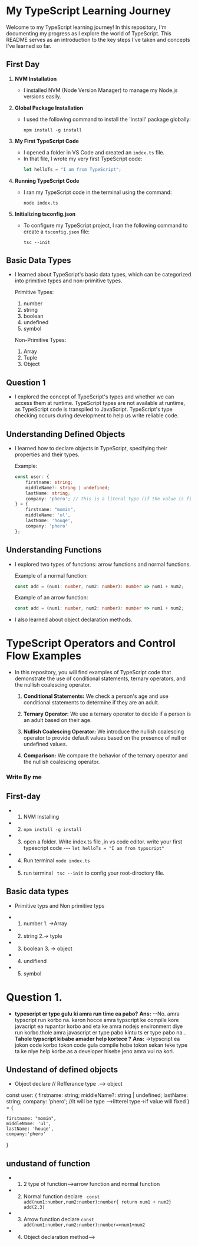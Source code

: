
# My TypeScript Learning Journey

Welcome to my TypeScript learning journey! In this repository, I'm documenting my progress as I explore the world of TypeScript. This README serves as an introduction to the key steps I've taken and concepts I've learned so far.

## First Day
1. **NVM Installation**
   - I installed NVM (Node Version Manager) to manage my Node.js versions easily.

2. **Global Package Installation**
   - I used the following command to install the 'install' package globally:
     ```
     npm install -g install
     ```

3. **My First TypeScript Code**
   - I opened a folder in VS Code and created an `index.ts` file.
   - In that file, I wrote my very first TypeScript code:
     ```typescript
     let helloTs = "I am from TypeScript";
     ```

4. **Running TypeScript Code**
   - I ran my TypeScript code in the terminal using the command:
     ```
     node index.ts
     ```

5. **Initializing tsconfig.json**
   - To configure my TypeScript project, I ran the following command to create a `tsconfig.json` file:
     ```
     tsc --init
     ```

## Basic Data Types
- I learned about TypeScript's basic data types, which can be categorized into primitive types and non-primitive types.

   Primitive Types:
   1. number
   2. string
   3. boolean
   4. undefined
   5. symbol

   Non-Primitive Types:
   1. Array
   2. Tuple
   3. Object

## Question 1
- I explored the concept of TypeScript's types and whether we can access them at runtime. TypeScript types are not available at runtime, as TypeScript code is transpiled to JavaScript. TypeScript's type checking occurs during development to help us write reliable code.

## Understanding Defined Objects
- I learned how to declare objects in TypeScript, specifying their properties and their types.

   Example:
   ```typescript
   const user: {
       firstname: string;
       middleName?: string | undefined;
       lastName: string;
       company: 'phero'; // This is a literal type (if the value is fixed)
   } = {
       firstname: "momin",
       middleName: 'ul',
       lastName: 'houqe',
       company: 'phero'
   };
   ```

## Understanding Functions
- I explored two types of functions: arrow functions and normal functions.

   Example of a normal function:
   ```typescript
   const add = (num1: number, num2: number): number => num1 + num2;
   ```

   Example of an arrow function:
   ```typescript
   const add = (num1: number, num2: number): number => num1 + num2;
   ```

- I also learned about object declaration methods.

# TypeScript Operators and Control Flow Examples
- In this repository, you will find examples of TypeScript code that demonstrate the use of conditional statements, ternary operators, and the nullish coalescing operator.

   1. **Conditional Statements:** We check a person's age and use conditional statements to determine if they are an adult.

   2. **Ternary Operator:** We use a ternary operator to decide if a person is an adult based on their age.

   3. **Nullish Coalescing Operator:** We introduce the nullish coalescing operator to provide default values based on the presence of null or undefined values.

   4. **Comparison:** We compare the behavior of the ternary operator and the nullish coalescing operator.



### Write By me
## First-day
- 1. NVM Installing
- 2. `npm install -g install` 
- 3. open a folder. Write index.ts file ,in vs code editor. write your first typescript code --- ` let helloTs = "I am from typscript" `
- 4. Run terminal `node index.ts`  
- 5. run terminal ` tsc --init` to config your root-diroctory file.
## Basic data types
* Primitive typs and Non primitive typs
- 1. number           1. ->Array
- 2. string         2.-> typle
- 3. boolean        3. ->  object
- 4. undifiend
- 5. symbol 
# Question 1.
- **typescript er type gulu ki amra run time ea pabo?**
 **Ans:** --No. amra typscript run korbo na. karon hocce amra typscript ke compile kore javacript ea rupantor korbo and eta ke amra nodejs environment diye run korbo.thole amra javascript er type pabo kintu ts er type pabo na...
**Tahole typscript kibabe amader help kortece ?**
**Ans:** ->typscript ea jokon code korbo tokon code gula compile hobe tokon sekan teke type ta ke niye help korbe.as a developer hisebe jeno amra vul na kori.

## Undestand of defined objects 
-  Object declare 
// Refferance type .--> object

const user: {
    firstname: string;
    middleName?: string | undefined;
    lastName: string;
    company: 'phero'; //it will be type -->litterel type->if value will fixed
} = {

    firstname: "momin",
    middleName: 'ul',
    lastName: 'houqe',
    company:'phero'
}

## undustand of function

- 1. 2 type of function-->arrow function and normal function
- 2. Normal function declare ` const add(num1:number,num2:number):number{ return num1 + num2} add(2,3)`
- 3. Arrow function declare `const add(num1:number,num2:number):number=>num1+num2 `
- 4. Object declaration method-->
